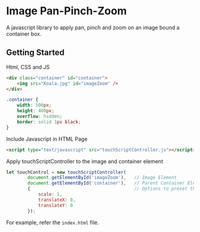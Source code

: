 # Image Pan-Pinch-Zoom
A javascript library to apply pan, pinch and zoom on an image bound a container box. 

## Getting Started

Html, CSS and JS

```html
<div class="container" id="container">
    <img src="Koala.jpg" id="imageZoom" />
</div>

```

```css
.container {
    width: 500px;
    height: 400px;
    overflow: hidden;
    border: solid 1px black;
}
```

Include Javascript in HTML Page

```html
<script type="text/javascript" src="touchScriptController.js"></script>
```

Apply touchScriptController to the image and container element

```js
let touchControl = new touchScriptController(
        document.getElementById('imageZoom'),   // Image Element
        document.getElementById('container'),   // Parent Container Element
        {                                       // Options to preset the scale and translate
            scale: 1,
            translateX: 0,
            translateY: 0
        });
```

For example, refer the ``index.html`` file.